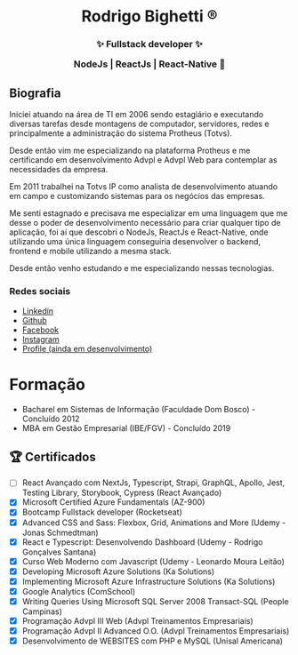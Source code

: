 <h1 align="center">
  <strong> Rodrigo Bighetti ®</strong>    
</h1>

<h3 align="center">
  ✨ Fullstack developer ✨
  <br />
  <p>NodeJs | ReactJs | React-Native 🚀</p>  
</h3>

## Biografia

Iniciei atuando na área de TI em 2006 sendo estagiário e executando diversas tarefas desde montagens de computador, servidores, redes e principalmente a administração do sistema Protheus (Totvs).

Desde então vim me especializando na plataforma Protheus e me certificando em desenvolvimento Advpl e Advpl Web para contemplar as necessidades da empresa.

Em 2011 trabalhei na Totvs IP como analista de desenvolvimento atuando em campo e customizando sistemas para os negócios das empresas.

Me senti estagnado e precisava me especializar em uma linguagem que me desse o poder de desenvolvimento necessário para criar qualquer tipo de aplicação, foi aí que descobri o NodeJs, ReactJs e React-Native, onde utilizando uma única linguagem conseguiria desenvolver o backend, frontend e mobile utilizando a mesma stack.

Desde então venho estudando e me especializando nessas tecnologias.

### Redes sociais

- [Linkedin](https://www.linkedin.com/in/rodrigo-bighetti/)
- [Github](https://github.com/robighetti)
- [Facebook](https://www.facebook.com/rodrigo.bighetti/)
- [Instagram](https://www.instagram.com/robighetti/)
- [Profile (ainda em desenvolvimento)](https://robighetti.com.br)

# Formação

- Bacharel em Sistemas de Informação (Faculdade Dom Bosco) - Concluído 2012
- MBA em Gestão Empresarial (IBE/FGV) - Concluído 2019

## 🏆 Certificados

- [ ] React Avançado com NextJs, Typescript, Strapi, GraphQL, Apollo, Jest, Testing Library, Storybook, Cypress (React Avançado)
- [x] Microsoft Certified Azure Fundamentals (AZ-900)
- [x] Bootcamp Fullstack developer (Rocketseat)
- [x] Advanced CSS and Sass: Flexbox, Grid, Animations and More (Udemy - Jonas Schmedtman)
- [x] React e Typescript: Desenvolvendo Dashboard (Udemy - Rodrigo Gonçalves Santana)
- [x] Curso Web Moderno com Javascript (Udemy - Leonardo Moura Leitão)
- [x] Developing Microsoft Azure Solutions (Ka Solutions)
- [x] Implementing Microsoft Azure Infrastructure Solutions (Ka Solutions)
- [x] Google Analytics (ComSchool)
- [x] Writing Queries Using Microsoft SQL Server 2008 Transact-SQL (People Campinas)
- [x] Programação Advpl III Web (Advpl Treinamentos Empresariais)
- [x] Programação Advpl II Advanced O.O. (Advpl Treinamentos Empresariais)
- [x] Desenvolvimento de WEBSITES com PHP e MySQL (Unisal Americana)
